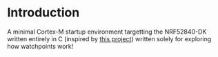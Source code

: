 # Introduction

A minimal Cortex-M startup environment targetting the NRF52840-DK written
entirely in C (inspired by
[this project](https://github.com/noahp/minimal-c-cortex-m)) written solely for
exploring how watchpoints work!
